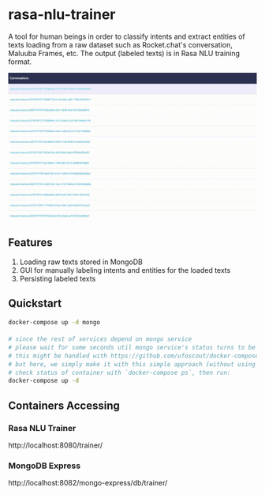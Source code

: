 # rasa-nlu-trainer
A tool for human beings in order to classify intents and extract entities of texts loading from a raw dataset such as Rocket.chat's conversation, Maluuba Frames, etc. The output (labeled texts) is in Rasa NLU training format.

<img src="images/rasa-nlu-trainer-customized.gif" />

## Features
1. Loading raw texts stored in MongoDB
2. GUI for manually labeling intents and entities for the loaded texts
3. Persisting labeled texts

## Quickstart

```bash
docker-compose up -d mongo

# since the rest of services depend on mongo service
# please wait for some seconds util mongo service's status turns to be healthy
# this might be handled with https://github.com/ufoscout/docker-compose-wait/
# but here, we simply make it with this simple approach (without using  more external tools) :D :D
# check status of container with `docker-compose ps`, then run:
docker-compose up -d
```

## Containers Accessing

### Rasa NLU Trainer
http://localhost:8080/trainer/

### MongoDB Express
http://localhost:8082/mongo-express/db/trainer/
